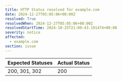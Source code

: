 ```yaml
---
title: HTTP Status resolved for example.com
date: 2024-12-27T05:05:06+00:00Z
resolved: True
resolvedWhen: 2024-12-27T05:05:06+00:00Z
resolvedStartTime: 2024-10-25T21:09:43.191474+00:00
severity: notice
affected:
  - example.com
section: issue
---
```


| Expected Statuses | Actual Status  |
|-------------------|----------------|
| 200, 301, 302 | 200 |
